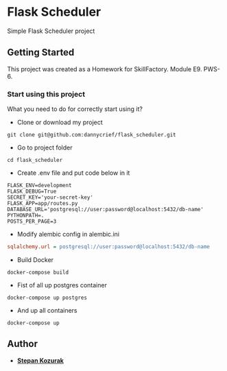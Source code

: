 # Flask Scheduler

Simple Flask Scheduler project

## Getting Started

This project was created as a Homework for SkillFactory. Module E9. PWS-6. 

### Start using this project

What you need to do for correctly start using it?

* Clone or download my project
```commandline
git clone git@github.com:dannycrief/flask_scheduler.git
```

* Go to project folder
```
cd flask_scheduler
```

* Create .env file and put code below in it
```.env
FLASK_ENV=development
FLASK_DEBUG=True
SECRET_KEY='your-secret-key'
FLASK_APP=app/routes.py
DATABASE_URL='postgresql://user:password@localhost:5432/db-name'
PYTHONPATH=.
POSTS_PER_PAGE=3
```

* Modify alembic config in alembic.ini
```ini
sqlalchemy.url = postgresql://user:password@localhost:5432/db-name
```

* Build Docker
```commandline
docker-compose build
```

* Fist of all up postgres container
```commandline
docker-compose up postgres
```

* And up all containers
```commandline
docker-compose up
```

## Author

* **[Stepan Kozurak](https://www.linkedin.com/in/stepan-kozurak-77485b16b/)**

